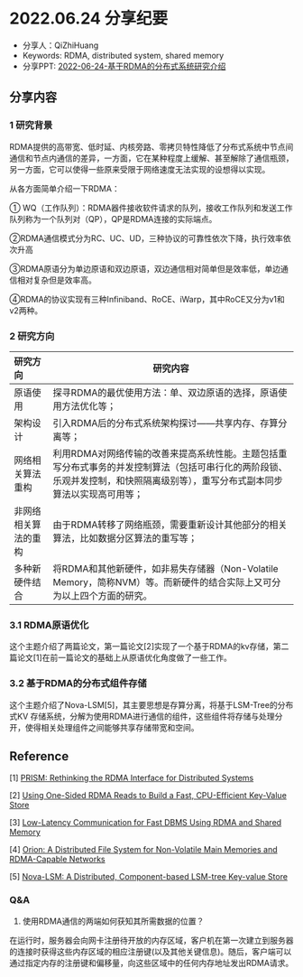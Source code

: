 # 2022.06.24 分享纪要

- 分享人：QiZhiHuang
- Keywords: RDMA, distributed system, shared memory
- 分享PPT: [2022-06-24-基于RDMA的分布式系统研究介绍](./slides/2022-06-24-基于RDMA的分布式系统研究介绍.pdf)

## 分享内容

### 1 研究背景

RDMA提供的高带宽、低时延、内核旁路、零拷贝特性降低了分布式系统中节点间通信和节点内通信的差异，一方面，它在某种程度上缓解、甚至解除了通信瓶颈，另一方面，它可以使得一些原来受限于网络速度无法实现的设想得以实现。

从各方面简单介绍一下RDMA：

① WQ（工作队列）：RDMA器件接收软件请求的队列，接收工作队列和发送工作队列称为一个队列对（QP），QP是RDMA连接的实际端点。

②RDMA通信模式分为RC、UC、UD，三种协议的可靠性依次下降，执行效率依次升高

③RDMA原语分为单边原语和双边原语，双边通信相对简单但是效率低，单边通信相对复杂但是效率高。

④RDMA的协议实现有三种Infiniband、RoCE、iWarp，其中RoCE又分为v1和v2两种。

### 2 研究方向

| 研究方向             | 研究内容                                                     |
| :------------------- | ------------------------------------------------------------ |
| 原语使用             | 探寻RDMA的最优使用方法：单、双边原语的选择，原语使用方法优化等； |
| 架构设计             | 引入RDMA后的分布式系统架构探讨——共享内存、存算分离等；       |
| 网络相关算法重构     | 利用RDMA对网络传输的改善来提高系统性能。主题包括重写分布式事务的并发控制算法（包括可串行化的两阶段锁、乐观并发控制，和快照隔离级别等），重写分布式副本同步算法以实现高可用等； |
| 非网络相关算法的重构 | 由于RDMA转移了网络瓶颈，需要重新设计其他部分的相关算法，比如数据分区算法的重写等； |
| 多种新硬件结合       | 将RDMA和其他新硬件，如非易失存储器（Non-Volatile  Memory，简称NVM）等。而新硬件的结合实际上又可分为以上四个方面的研究。 |

### 3.1 RDMA原语优化

这个主题介绍了两篇论文，第一篇论文[2]实现了一个基于RDMA的kv存储，第二篇论文[1]在前一篇论文的基础上从原语优化角度做了一些工作。

### 3.2 基于RDMA的分布式组件存储

这个主题介绍了Nova-LSM[5]，其主要思想是存算分离，将基于LSM-Tree的分布式KV 存储系统，分解为使用RDMA进行通信的组件，这些组件将存储与处理分开，使得相关处理组件之间能够共享存储带宽和空间。

## Reference

[1] [PRISM: Rethinking the RDMA Interface for Distributed Systems](https://drkp.net/papers/prism-sosp21.pdf)

[2] [Using One-Sided RDMA Reads to Build a Fast, CPU-Efficient Key-Value Store](https://www.usenix.org/system/files/conference/atc13/atc13-mitchell.pdf)

[3] [Low-Latency Communication for Fast DBMS Using RDMA and Shared Memory](http://wwwbayer.informatik.tu-muenchen.de/~fent/papers/Low-Latency%20Communication%20for%20Fast%20DBMS%20Using%20RDMA%20and%20Shared%20Memory.pdf)

[4] [Orion: A Distributed File System for Non-Volatile Main Memories and RDMA-Capable Networks](https://www.usenix.org/system/files/fast19-yang.pdf)

[5] [Nova-LSM: A Distributed, Component-based LSM-tree Key-value Store](https://dl.acm.org/doi/pdf/10.1145/3448016.3457297)

### Q&A

1. 使用RDMA通信的两端如何获知其所需数据的位置？

​	在运行时，服务器会向网卡注册待开放的内存区域，客户机在第一次建立到服务器的连接时获得这些内存区域的相应注册键(以及其他关键信息)。随后，客户端可以通过指定内存的注册键和偏移量，向这些区域中的任何内存地址发出RDMA请求。
